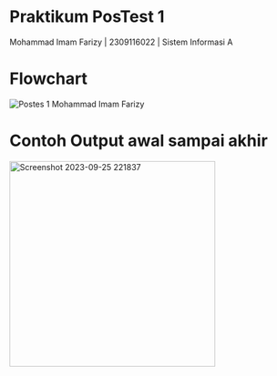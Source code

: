 # Praktikum PosTest 1
Mohammad Imam Farizy | 2309116022 | Sistem Informasi A

# Flowchart

![Postes 1 Mohammad Imam Farizy](https://github.com/Farizyy/postes/assets/144855789/4bec50a8-40b2-49d4-bb53-627661ff4c9c)

# Contoh Output awal sampai akhir

<img width="361" alt="Screenshot 2023-09-25 221837" src="https://github.com/Farizyy/postes/assets/144855789/9ff79911-39b5-466d-8ca8-faecddab3b1d">
